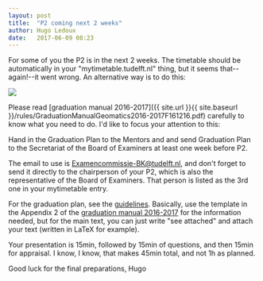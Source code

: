 ```yaml
---
layout: post
title:  "P2 coming next 2 weeks"
author: Hugo Ledoux
date:   2017-06-09 08:23
---
```


For some of you the P2 is in the next 2 weeks. 
The timetable should be automatically in your "mytimetable.tudelft.nl" thing, but it seems that--again!--it went wrong. 
An alternative way is to do this:

![](https://dl.dropboxusercontent.com/s/okbyni9o11mylad/2017-06-09%20at%2008.21.png)

Please read [graduation manual 2016-2017]({{ site.url }}{{ site.baseurl }}/rules/GraduationManualGeomatics2016-2017F161216.pdf) carefully to know what you need to do.
I'd like to focus your attention to this:

  Hand in the Graduation Plan to the Mentors and and send Graduation Plan to the Secretariat of the Board of Examiners at least one week before P2.

The email to use is <Examencommissie-BK@tudelft.nl>, and don't forget to send it directly to the chairperson of your P2, which is also the representative of the Board of Examiners. 
That person is listed as the 3rd one in your mytimetable entry.

For the graduation plan, see the [guidelines](https://tudelftgeomatics.github.io/thesis/templates/#p2-template).
Basically, use the template in the Appendix 2 of the [graduation manual 2016-2017](http://studenten.tudelft.nl/fileadmin/Files/studentenportal/os/BKspecifiek/Graduation_Manual_Geomatics_2016-2017.pdf) for the information needed, but for the main text, you can just write "see attached" and attach your text (written in LaTeX for example).

Your presentation is 15min, followed by 15min of questions, and then 15min for appraisal.
I know, I know, that makes 45min total, and not 1h as planned.


Good luck for the final preparations,
Hugo

